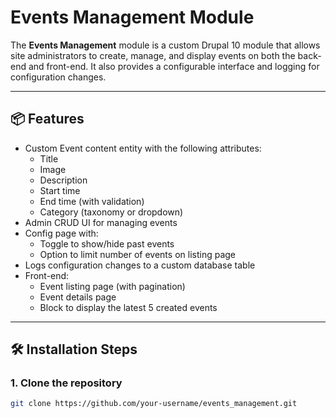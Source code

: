 # Events Management Module

The **Events Management** module is a custom Drupal 10 module that allows site administrators to create, manage, and display events on both the back-end and front-end. It also provides a configurable interface and logging for configuration changes.

---

## 📦 Features

- Custom Event content entity with the following attributes:
  - Title
  - Image
  - Description
  - Start time
  - End time (with validation)
  - Category (taxonomy or dropdown)
- Admin CRUD UI for managing events
- Config page with:
  - Toggle to show/hide past events
  - Option to limit number of events on listing page
- Logs configuration changes to a custom database table
- Front-end:
  - Event listing page (with pagination)
  - Event details page
  - Block to display the latest 5 created events

---

## 🛠 Installation Steps

### 1. Clone the repository
```bash
git clone https://github.com/your-username/events_management.git
